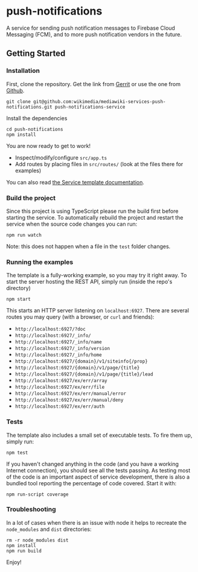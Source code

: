 # push-notifications

A service for sending push notification messages to Firebase Cloud Messaging (FCM), and to more push notification vendors in the future.

## Getting Started

### Installation

First, clone the repository. Get the link from [Gerrit](https://gerrit.wikimedia.org/r/admin/projects/mediawiki/services/push-notifications) or use the one from [Github](https://github.com/wikimedia/mediawiki-services-push-notifications).

```shell script
git clone git@github.com:wikimedia/mediawiki-services-push-notifications.git push-notifications-service
```

Install the dependencies

```shell script
cd push-notifications
npm install
```

You are now ready to get to work!

* Inspect/modify/configure `src/app.ts`
* Add routes by placing files in `src/routes/` (look at the files there for examples)

You can also read [the Service template documentation](https://www.mediawiki.org/wiki/ServiceTemplateNode).

### Build the project
Since this project is using TypeScript please run the build first before starting the service. To automatically rebuild the project and restart the service when the source code changes you can run:

```shell script
npm run watch
```

Note: this does not happen when a file in the `test` folder changes.

### Running the examples

The template is a fully-working example, so you may try it right away. To
start the server hosting the REST API, simply run (inside the repo's directory)

```shell script
npm start
```

This starts an HTTP server listening on `localhost:6927`. There are several
routes you may query (with a browser, or `curl` and friends):

* `http://localhost:6927/?doc`
* `http://localhost:6927/_info/`
* `http://localhost:6927/_info/name`
* `http://localhost:6927/_info/version`
* `http://localhost:6927/_info/home`
* `http://localhost:6927/{domain}/v1/siteinfo{/prop}`
* `http://localhost:6927/{domain}/v1/page/{title}`
* `http://localhost:6927/{domain}/v1/page/{title}/lead`
* `http://localhost:6927/ex/err/array`
* `http://localhost:6927/ex/err/file`
* `http://localhost:6927/ex/err/manual/error`
* `http://localhost:6927/ex/err/manual/deny`
* `http://localhost:6927/ex/err/auth`

### Tests

The template also includes a small set of executable tests. To fire them up,
simply run:

```shell script
npm test
```

If you haven't changed anything in the code (and you have a working Internet
connection), you should see all the tests passing. As testing most of the code
is an important aspect of service development, there is also a bundled tool
reporting the percentage of code covered. Start it with:

```shell script
npm run-script coverage
```

### Troubleshooting

In a lot of cases when there is an issue with node it helps to recreate the
`node_modules` and `dist` directories:

```shell script
rm -r node_modules dist
npm install
npm run build
```

Enjoy!
